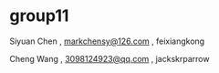 # group11


Siyuan Chen , markchensy@126.com , feixiangkong

Cheng Wang , 3098124923@qq.com , jackskrparrow

